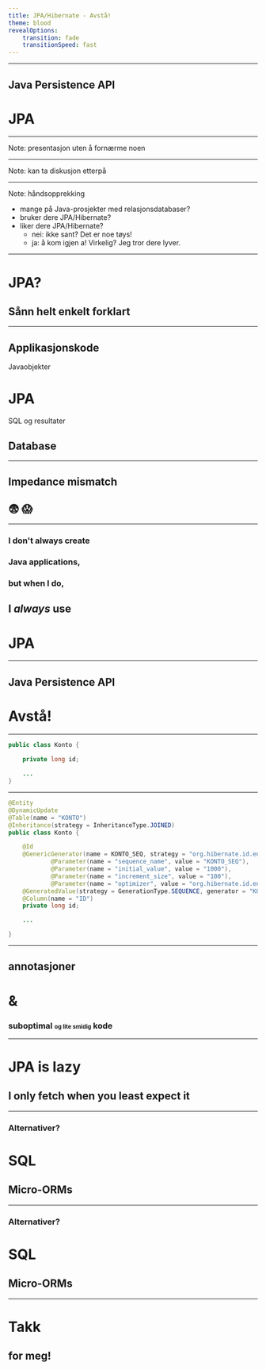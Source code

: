 ```yaml
---
title: JPA/Hibernate - Avstå!
theme: blood
revealOptions:
    transition: fade
    transitionSpeed: fast    
---
```



---

## Java Persistence API

# JPA

---

<!-- .slide: data-background="./img/hugging-kittens2.jpg" -->

Note: presentasjon uten å fornærme noen

---

<!-- .slide: data-background="./img/catpunch2.jpg" -->

Note: kan ta diskusjon etterpå

---

<!-- .slide: data-background="./img/raised-hands.jpg" -->


Note: håndsopprekking
- mange på Java-prosjekter med relasjonsdatabaser?
- bruker dere JPA/Hibernate?
- liker dere JPA/Hibernate?
    - nei: ikke sant? Det er noe tøys!
    - ja: å kom igjen a! Virkelig? Jeg tror dere lyver.

---

<!-- .slide: data-background="./img/blue-shirt-headscratch.jpg" -->

# JPA?

## Sånn helt enkelt forklart

---

## Applikasjonskode

Javaobjekter <!-- .element: class="fragment" data-fragment-index="3"--> 

# JPA <!-- .element: class="fragment" data-fragment-index="1" style="background-image: url(./img/brickwall.jpg); background-size: cover;"--> 

SQL og resultater <!-- .element: class="fragment" data-fragment-index="2"--> 

## Database


---

## Impedance mismatch

## 😨 😱 <!-- .element: class="fragment" data-fragment-index="1"--> 





---

<!-- .slide: data-background="./img/most-interesting-man2.jpg" -->

### I don't always create 
### Java applications,

### but when I do, 
## I <em>always</em> use 
# JPA


---

## Java Persistence API

# Avstå!


---

```java
public class Konto {
    
    private long id;

    ...
}
```


---

```java
@Entity
@DynamicUpdate
@Table(name = "KONTO")
@Inheritance(strategy = InheritanceType.JOINED)
public class Konto {

    @Id
    @GenericGenerator(name = KONTO_SEQ, strategy = "org.hibernate.id.enhanced.SequenceStyleGenerator", parameters = {
            @Parameter(name = "sequence_name", value = "KONTO_SEQ"),
            @Parameter(name = "initial_value", value = "1000"),
            @Parameter(name = "increment_size", value = "100"),
            @Parameter(name = "optimizer", value = "org.hibernate.id.enhanced.PooledOptimizer") })
    @GeneratedValue(strategy = GenerationType.SEQUENCE, generator = "KONTO_SEQ")
    @Column(name = "ID")
    private long id;

    ...

}
```

---

## annotasjoner 

# & <!-- .element: class="fragment" data-fragment-index="2" -->

### suboptimal <!-- .element: class="fragment" data-fragment-index="2" --> <span style="font-size: 0.7em">og lite smidig</span> kode <!-- .element: class="fragment" data-fragment-index="2" -->

---

<!-- .slide: data-background="./img/boxer-sleeping.jpg" -->

# JPA is lazy <!-- .element: style="padding-bottom: 1.2em" -->

## I only fetch when you least expect it

---

### Alternativer?

# SQL <!-- .element: class="fragment" data-fragment-index="2"--> 
## Micro-ORMs       <!-- .element: class="fragment" data-fragment-index="3"--> 

---

<!-- .slide: data-background="./img/rainbow.jpg" -->

### Alternativer?

# SQL
## Micro-ORMs

---

# Takk
## for meg!
